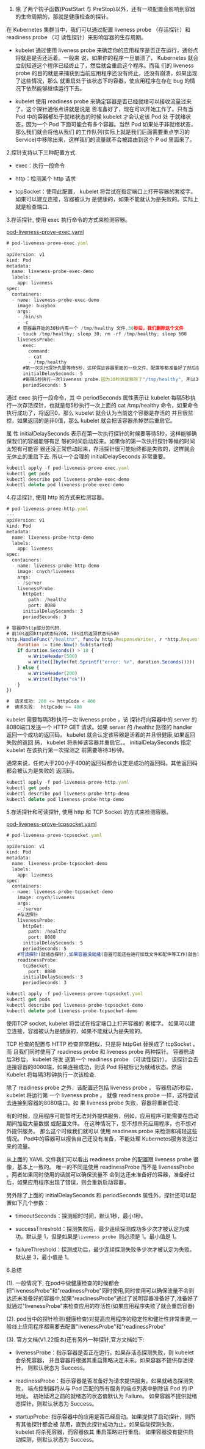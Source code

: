 1. 除 了两个钩⼦函数(PostStart 与 PreStop)以外，还有⼀项配置会影响到容器的⽣命周期的，那就是健康检查的探针。



在 Kubernetes 集群当中，我们可以通过配置 liveness probe （存活探针）和 readiness probe （可 读性探针）来影响容器的⽣存周期。

- kubelet 通过使⽤ liveness probe 来确定你的应⽤程序是否正在运⾏，通俗点将就是是否还活着。⼀般来 说，如果你的程序⼀旦崩溃了， Kubernetes 就会⽴刻知道这个程序已经终⽌了，然后就会重启这个程序。⽽我 们的 liveness probe 的⽬的就是来捕获到当前应⽤程序还没有终⽌，还没有崩溃，如果出现了这些情况，那么 就重启处于该状态下的容器，使应⽤程序在存在 bug 的情况下依然能够继续运⾏下去。 

- kubelet 使⽤ readiness probe 来确定容器是否已经就绪可以接收流量过来了。这个探针通俗点讲就是说是 否准备好了，现在可以开始⼯作了。只有当 Pod 中的容器都处于就绪状态的时候 kubelet 才会认定该 Pod 处 于就绪状态，因为⼀个 Pod 下⾯可能会有多个容器。当然 Pod 如果处于⾮就绪状态，那么我们就会将他从我们 的⼯作队列(实际上就是我们后⾯需要重点学习的 Service)中移除出来，这样我们的流量就不会被路由到这个 P od ⾥⾯来了。



2.探针支持以下三种配置方式.



-  exec：执⾏⼀段命令 

-  http：检测某个 http 请求 

-  tcpSocket：使⽤此配置， kubelet 将尝试在指定端⼝上打开容器的套接字。如果可以建⽴连接，容器被认为 是健康的，如果不能就认为是失败的。实际上就是检查端⼝.



3.存活探针, 使用 exec 执⾏命令的⽅式来检测容器。



[pod-liveness-prove-exec.yaml](attachments/BE7D382BAA354D02A8640248CA29613Fpod-liveness-prove-exec.yaml)

```javascript
# pod-liveness-prove-exec.yaml
---
apiVersion: v1
kind: Pod
metadata:
  name: liveness-probe-exec-demo
  labels:
    app: liveness
spec:
  containers:
  - name: liveness-probe-exec-demo
    image: busybox
    args:
    - /bin/sh
    - -c
    # 容器最开始的30秒内有⼀个 /tmp/healthy ⽂件,30秒后，我们删除这个⽂件
    - touch /tmp/healthy; sleep 30; rm -rf /tmp/healthy; sleep 600
    livenessProbe:
      exec:
        command:
        - cat
        - /tmp/healthy
      #第一次执行探针先要等待5秒，这样保证容器里面的一些文件、配置等都准备好了然后每隔5秒执行一次存活探针  
      initialDelaySeconds: 5
      #每隔5秒执行一次liveness probe.因为30秒后就移除了"/tmp/healthy", 所以30秒后执行命令就会报错,然后容器会被杀掉重启
      periodSeconds: 5
```



通过 exec 执⾏⼀段命令，其 中 periodSeconds 属性表示让 kubelet 每隔5秒执⾏⼀次存活探针，也就是每5秒执⾏⼀次上⾯的 cat /tmp/healthy 命令，如果命令执⾏成功了，将返回0，那么 kubelet 就会认为当前这个容器是存活的 并且很监控，如果返回的是⾮0值，那么 kubelet 就会把该容器杀掉然后重启它。

属 性 initialDelaySeconds 表示在第⼀次执⾏探针的时候要等待5秒，这样能够确保我们的容器能够有⾜ 够的时间启动起来。如果你的第⼀次执⾏探针等候的时间太短有可能容 器还没正常启动起来，存活探针很可能始终都是失败的，这样就会⽆休⽌的重启下去. 所以⼀个合理的 initialDelaySeconds ⾮常重要。



```javascript
kubectl apply -f pod-liveness-prove-exec.yaml
kubectl get pods
kubectl describe pod liveness-probe-exec-demo
kubectl delete pod liveness-probe-exec-demo

```









4.存活探针, 使用 http 的⽅式来检测容器。



```javascript
# pod-liveness-prove-http.yaml
---
apiVersion: v1
kind: Pod
metadata:
  name: liveness-probe-http-demo
  labels:
    app: liveness
spec:
  containers:
  - name: liveness-probe-http-demo
    image: cnych/liveness
    args:
    - /server
    livenessProbe:
      httpGet:
        path: /healthz
        port: 8080
      initialDelaySeconds: 3
      periodSeconds: 3  
```



```javascript
# 容器中http部分的代码.
# 前10s返回http状态码200，10s过后返回状态码500
http.HandleFunc("/healthz", func(w http.ResponseWriter, r *http.Request) {
    duration := time.Now().Sub(started)
    if duration.Seconds() > 10 {
        w.WriteHeader(500)
        w.Write([]byte(fmt.Sprintf("error: %v", duration.Seconds())))
    } else {
        w.WriteHeader(200)
        w.Write([]byte("ok"))
    }
})

#  请求成功: 200 <= httpCode < 400
#  请求失败:  httpCode >= 400

```

kubelet 需要每隔3秒执⾏⼀次 liveness probe ，该 探针将向容器中的 server 的8080端⼝发送⼀个 HTTP GET 请求。如果 server 的 /healthz 路径的 handler 返回⼀个成功的返回码， kubelet 就会认定该容器是活着的并且很健康,如果返回失败的返回 码， kubelet 将杀掉该容器并重启它。。 initialDelaySeconds 指定 kubelet 在该执⾏第⼀次探测之 前需要等待3秒钟。

通常来说，任何⼤于200⼩于400的返回码都会认定是成功的返回码。其他返回码都会被认为是失败的 返回码。



```javascript
kubectl apply -f pod-liveness-prove-http.yaml
kubectl get pods
kubectl describe pod liveness-probe-http-demo
kubectl delete pod liveness-probe-http-demo
```



5.存活探针和可读探针, 使用 http 和 TCP Socket 的⽅式来检测容器。

[pod-liveness-prove-tcpsocket.yaml](attachments/9640052E815D4F808B1CEED6D91027D4pod-liveness-prove-tcpsocket.yaml)



```javascript
# pod-liveness-prove-tcpsocket.yaml
---
apiVersion: v1
kind: Pod
metadata:
  name: liveness-probe-tcpsocket-demo
  labels:
    app: liveness
spec:
  containers:
  - name: liveness-probe-tcpsocket-demo
    image: cnych/liveness
    args:
    - /server
    #存活探针
    livenessProbe:
      httpGet:
        path: /healthz
        port: 8080
      initialDelaySeconds: 5
      periodSeconds: 5  
    #可读探针(就绪态探针),如果容器没就绪(容器可能还在进行加载文件和配件等工作)就告诉k8s不要把流量分配发过来过来.
    readinessProbe: 
      tcpSocket:
        port: 8080
      initialDelaySeconds: 3
      periodSeconds: 3
```



```javascript
kubectl apply -f pod-liveness-prove-tcpsocket.yaml
kubectl get pods
kubectl describe pod liveness-probe-tcpsocket-demo
kubectl delete pod liveness-probe-tcpsocket-demo
```



使用TCP socket, kubelet 将尝试在指定端⼝上打开容器的 套接字。 如果可以建⽴连接，容器被认为是健康的，如果不能就认为是失败的。

TCP 检查的配置与 HTTP 检查⾮常相似，只是将 httpGet 替换成了 tcpSocket 。 ⽽ 且我们同时使⽤了 readiness probe 和 liveness probe 两种探针。 容器启动后3秒后， kubelet 将发 送第⼀个 readiness probe （可读性探针）。 该探针会去连接容器的8080端，如果连接成功，则该 Pod 将被标记为就绪状态。然后 Kubelet 将每隔3秒钟执⾏⼀次该检查.

除了 readiness probe 之外，该配置还包括 liveness probe 。 容器启动5秒后， kubelet 将运⾏第 ⼀个 liveness probe 。 就像 readiness probe ⼀样，这将尝试去连接到容器的8080端⼝。如 果 liveness probe 失败，容器将重新启动.

有的时候，应⽤程序可能暂时⽆法对外提供服务，例如，应⽤程序可能需要在启动期间加载⼤量数据 或配置⽂件。 在这种情况下，您不想杀死应⽤程序，也不想对外提供服务。 那么这个时候我们就可以 使⽤ readiness probe 来检测和减轻这些情况。 Pod中的容器可以报告⾃⼰还没有准备，不能处理 Kubernetes服务发送过来的流量。 

从上⾯的 YAML ⽂件我们可以看出 readiness probe 的配置跟 liveness probe 很像，基本上⼀致的。 唯⼀的不同是使⽤ readinessProbe ⽽不是 livenessProbe 。两者如果同时使⽤的话就可以确保流量不 会到达还未准备好的容器，准备好过后，如果应⽤程序出现了错误，则会重新启动容器。 

另外除了上⾯的 initialDelaySeconds 和 periodSeconds 属性外，探针还可以配置如下⼏个参数：

- timeoutSeconds：探测超时时间，默认1秒，最⼩1秒。 

- successThreshold：探测失败后，最少连续探测成功多少次才被认定为成功。默认是 1，但是如果是`liveness probe `则必须是 1。最⼩值是 1。 

- failureThreshold：探测成功后，最少连续探测失败多少次才被认定为失败。默认是 3，最⼩值是 1。



6.总结

(1). 一般情况下, 在pod中做健康检查的时候都会把"livenessProbe"和"readinessProbe"同时使用,同时使用可以确保流量不会到达还未准备好的容器中,如果"readinessProbe"通过了说明容器准备好了,准备好了就通过"livenessProbe"来检查应用的存活性(如果应用程序失败了就会重启容器)



(2). pod当中的探针检测(健康检查)对提高应用程序的稳定性和健壮性非常重要,一般线上应用程序都需要去配置"livenessProbe"和"readinessProbe"



(3). 官方文档(V1.22版本)还有另外一种探针,官方文档如下:

- livenessProbe：指示容器是否正在运行。如果存活态探测失败，则 kubelet 会杀死容器， 并且容器将根据其重启策略决定未来。如果容器不提供存活探针， 则默认状态为 Success。

- readinessProbe：指示容器是否准备好为请求提供服务。如果就绪态探测失败， 端点控制器将从与 Pod 匹配的所有服务的端点列表中删除该 Pod 的 IP 地址。 初始延迟之前的就绪态的状态值默认为 Failure。 如果容器不提供就绪态探针，则默认状态为 Success。

- startupProbe: 指示容器中的应用是否已经启动。如果提供了启动探针，则所有其他探针都会被 禁用，直到此探针成功为止。如果启动探测失败，kubelet 将杀死容器，而容器依其 重启策略进行重启。 如果容器没有提供启动探测，则默认状态为 Success。

